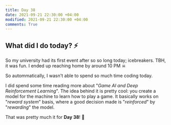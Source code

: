```yaml
---
title: Day 38
date: 2021-09-21 22:30:00 +04:00
modified: 2021-09-21 22:30:00 +04:00
comments: True
---
```


## What did I do today? ⚡️

So my university had its first event after so so long today; icebreakers. TBH, it was fun. I ended up reaching home by around 10 PM ☠

So autommatically, I wasn't able to spend so much time coding today.

I did spend some time reading more about "*Game AI and Deep Reinforcement Learning*". The idea behind it is pretty cool: you create a model for the machine to learn how to play a game. It basically works on "*reward system*" basis, where a good decision made is "*reinforced*" by "*rewarding*" the model.

That was pretty much it for **Day 38**! 🚀

